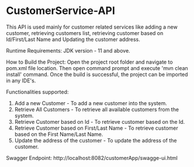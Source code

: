 # CustomerService-API
This API is used mainly for customer related services like adding a new customer, retrieving customers list, 
retrieving customer based on Id/First/Last Name and Updating the customer address.

Runtime Requirements:
JDK version - 11 and above.

How to Build the Project:
Open the project root folder and navigate to pom.xml file location.
Then open command prompt and execute 'mvn clean install' command.
Once the build is successful, the project can be imported in any IDE's.

Functionalities supported:
1. Add a new Customer - To add a new customer into the system.
2. Retrieve All Customers - To retrieve all available customers from the system.
3. Retrieve Customer based on Id - To retrieve customer based on the Id.
4. Retrieve Customer based on First/Last Name - To retrieve customer based on the First Name/Last Name.
5. Update the address of the customer - To update the address of the customer.

Swagger Endpoint:
http://localhost:8082/customerApp/swagge-ui.html